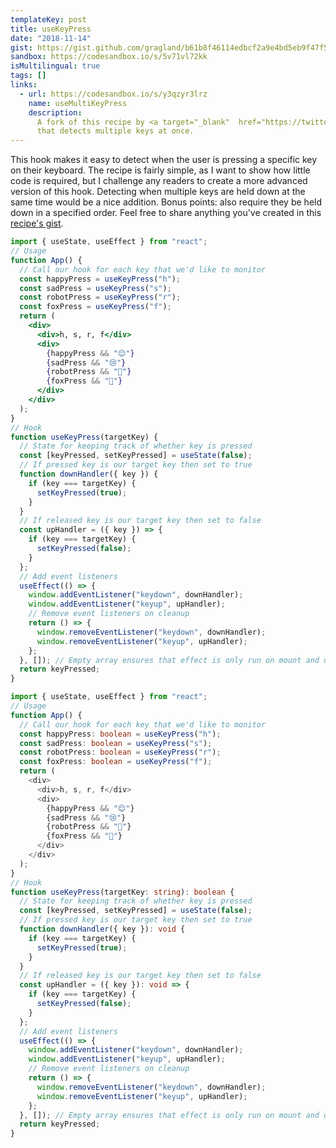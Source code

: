 ```yaml
---
templateKey: post
title: useKeyPress
date: "2018-11-14"
gist: https://gist.github.com/gragland/b61b8f46114edbcf2a9e4bd5eb9f47f5
sandbox: https://codesandbox.io/s/5v71vl72kk
isMultilingual: true
tags: []
links:
  - url: https://codesandbox.io/s/y3qzyr3lrz
    name: useMultiKeyPress
    description:
      A fork of this recipe by <a target="_blank"  href="https://twitter.com/jhsu">@jhsu</a>
      that detects multiple keys at once.
---
```


This hook makes it easy to detect when the user is pressing a specific key on their keyboard. The recipe is fairly simple, as I want to show how little code is required, but I challenge any readers to create a more advanced version of this hook. Detecting when multiple keys are held down at the same time would be a nice addition. Bonus points: also require they be held down in a specified order. Feel free to share anything you've created in this [recipe's gist](https://gist.github.com/gragland/b61b8f46114edbcf2a9e4bd5eb9f47f5).

```jsx
import { useState, useEffect } from "react";
// Usage
function App() {
  // Call our hook for each key that we'd like to monitor
  const happyPress = useKeyPress("h");
  const sadPress = useKeyPress("s");
  const robotPress = useKeyPress("r");
  const foxPress = useKeyPress("f");
  return (
    <div>
      <div>h, s, r, f</div>
      <div>
        {happyPress && "😊"}
        {sadPress && "😢"}
        {robotPress && "🤖"}
        {foxPress && "🦊"}
      </div>
    </div>
  );
}
// Hook
function useKeyPress(targetKey) {
  // State for keeping track of whether key is pressed
  const [keyPressed, setKeyPressed] = useState(false);
  // If pressed key is our target key then set to true
  function downHandler({ key }) {
    if (key === targetKey) {
      setKeyPressed(true);
    }
  }
  // If released key is our target key then set to false
  const upHandler = ({ key }) => {
    if (key === targetKey) {
      setKeyPressed(false);
    }
  };
  // Add event listeners
  useEffect(() => {
    window.addEventListener("keydown", downHandler);
    window.addEventListener("keyup", upHandler);
    // Remove event listeners on cleanup
    return () => {
      window.removeEventListener("keydown", downHandler);
      window.removeEventListener("keyup", upHandler);
    };
  }, []); // Empty array ensures that effect is only run on mount and unmount
  return keyPressed;
}
```

```typescript
import { useState, useEffect } from "react";
// Usage
function App() {
  // Call our hook for each key that we'd like to monitor
  const happyPress: boolean = useKeyPress("h");
  const sadPress: boolean = useKeyPress("s");
  const robotPress: boolean = useKeyPress("r");
  const foxPress: boolean = useKeyPress("f");
  return (
    <div>
      <div>h, s, r, f</div>
      <div>
        {happyPress && "😊"}
        {sadPress && "😢"}
        {robotPress && "🤖"}
        {foxPress && "🦊"}
      </div>
    </div>
  );
}
// Hook
function useKeyPress(targetKey: string): boolean {
  // State for keeping track of whether key is pressed
  const [keyPressed, setKeyPressed] = useState(false);
  // If pressed key is our target key then set to true
  function downHandler({ key }): void {
    if (key === targetKey) {
      setKeyPressed(true);
    }
  }
  // If released key is our target key then set to false
  const upHandler = ({ key }): void => {
    if (key === targetKey) {
      setKeyPressed(false);
    }
  };
  // Add event listeners
  useEffect(() => {
    window.addEventListener("keydown", downHandler);
    window.addEventListener("keyup", upHandler);
    // Remove event listeners on cleanup
    return () => {
      window.removeEventListener("keydown", downHandler);
      window.removeEventListener("keyup", upHandler);
    };
  }, []); // Empty array ensures that effect is only run on mount and unmount
  return keyPressed;
}
```